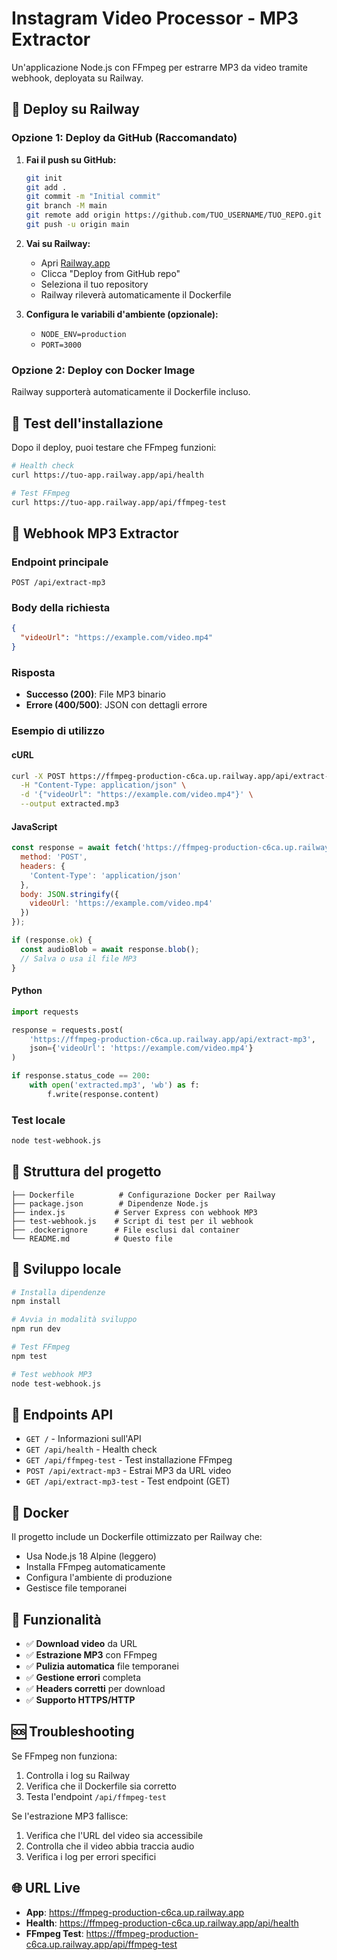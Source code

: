 # Instagram Video Processor - MP3 Extractor

Un'applicazione Node.js con FFmpeg per estrarre MP3 da video tramite webhook, deployata su Railway.

## 🚀 Deploy su Railway

### Opzione 1: Deploy da GitHub (Raccomandato)

1. **Fai il push su GitHub:**
   ```bash
   git init
   git add .
   git commit -m "Initial commit"
   git branch -M main
   git remote add origin https://github.com/TUO_USERNAME/TUO_REPO.git
   git push -u origin main
   ```

2. **Vai su Railway:**
   - Apri [Railway.app](https://railway.app)
   - Clicca "Deploy from GitHub repo"
   - Seleziona il tuo repository
   - Railway rileverà automaticamente il Dockerfile

3. **Configura le variabili d'ambiente (opzionale):**
   - `NODE_ENV=production`
   - `PORT=3000`

### Opzione 2: Deploy con Docker Image

Railway supporterà automaticamente il Dockerfile incluso.

## 🧪 Test dell'installazione

Dopo il deploy, puoi testare che FFmpeg funzioni:

```bash
# Health check
curl https://tuo-app.railway.app/api/health

# Test FFmpeg
curl https://tuo-app.railway.app/api/ffmpeg-test
```

## 🎵 Webhook MP3 Extractor

### Endpoint principale
```
POST /api/extract-mp3
```

### Body della richiesta
```json
{
  "videoUrl": "https://example.com/video.mp4"
}
```

### Risposta
- **Successo (200)**: File MP3 binario
- **Errore (400/500)**: JSON con dettagli errore

### Esempio di utilizzo

#### cURL
```bash
curl -X POST https://ffmpeg-production-c6ca.up.railway.app/api/extract-mp3 \
  -H "Content-Type: application/json" \
  -d '{"videoUrl": "https://example.com/video.mp4"}' \
  --output extracted.mp3
```

#### JavaScript
```javascript
const response = await fetch('https://ffmpeg-production-c6ca.up.railway.app/api/extract-mp3', {
  method: 'POST',
  headers: {
    'Content-Type': 'application/json'
  },
  body: JSON.stringify({
    videoUrl: 'https://example.com/video.mp4'
  })
});

if (response.ok) {
  const audioBlob = await response.blob();
  // Salva o usa il file MP3
}
```

#### Python
```python
import requests

response = requests.post(
    'https://ffmpeg-production-c6ca.up.railway.app/api/extract-mp3',
    json={'videoUrl': 'https://example.com/video.mp4'}
)

if response.status_code == 200:
    with open('extracted.mp3', 'wb') as f:
        f.write(response.content)
```

### Test locale
```bash
node test-webhook.js
```

## 📁 Struttura del progetto

```
├── Dockerfile          # Configurazione Docker per Railway
├── package.json        # Dipendenze Node.js
├── index.js           # Server Express con webhook MP3
├── test-webhook.js    # Script di test per il webhook
├── .dockerignore      # File esclusi dal container
└── README.md          # Questo file
```

## 🔧 Sviluppo locale

```bash
# Installa dipendenze
npm install

# Avvia in modalità sviluppo
npm run dev

# Test FFmpeg
npm test

# Test webhook MP3
node test-webhook.js
```

## 📡 Endpoints API

- `GET /` - Informazioni sull'API
- `GET /api/health` - Health check
- `GET /api/ffmpeg-test` - Test installazione FFmpeg
- `POST /api/extract-mp3` - Estrai MP3 da URL video
- `GET /api/extract-mp3-test` - Test endpoint (GET)

## 🐳 Docker

Il progetto include un Dockerfile ottimizzato per Railway che:
- Usa Node.js 18 Alpine (leggero)
- Installa FFmpeg automaticamente
- Configura l'ambiente di produzione
- Gestisce file temporanei

## 📝 Funzionalità

- ✅ **Download video** da URL
- ✅ **Estrazione MP3** con FFmpeg
- ✅ **Pulizia automatica** file temporanei
- ✅ **Gestione errori** completa
- ✅ **Headers corretti** per download
- ✅ **Supporto HTTPS/HTTP**

## 🆘 Troubleshooting

Se FFmpeg non funziona:
1. Controlla i log su Railway
2. Verifica che il Dockerfile sia corretto
3. Testa l'endpoint `/api/ffmpeg-test`

Se l'estrazione MP3 fallisce:
1. Verifica che l'URL del video sia accessibile
2. Controlla che il video abbia traccia audio
3. Verifica i log per errori specifici

## 🌐 URL Live

- **App**: https://ffmpeg-production-c6ca.up.railway.app
- **Health**: https://ffmpeg-production-c6ca.up.railway.app/api/health
- **FFmpeg Test**: https://ffmpeg-production-c6ca.up.railway.app/api/ffmpeg-test 